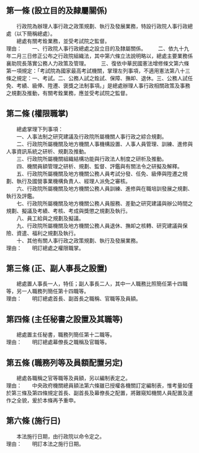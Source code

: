 第一條 (設立目的及隸屬關係)
---------------------------
　　行政院為辦理人事行政之政策規劃、執行及發展業務，特設行政院人事行政總處（以下簡稱總處）。  
　　總處有關考銓業務，並受考試院之監督。  
理由：　　一、行政院人事行政總處之設立目的及隸屬關係。
　　二、依九十九年二月三日修正公布之行政院組織法，其中第六條立法說明略以，總處主要業務係襄助院長落實公務人力政策及管理。
　　三、復依中華民國憲法增修條文第六條第一項規定：「考試院為國家最高考試機關，掌理左列事項，不適用憲法第八十三條之規定：一、考試。二、公務人試之銓試、保障、撫卹、退休。三、公務人試任免、考績、級俸、陞遷、褒獎之法制事項。」是總處辦理人事行政相關政策及事務之規劃及推動，有關考銓業務，應並受考試院之監督。

第二條 (權限職掌)
-----------------
　　總處掌理下列事項：  
　　一、人事法制之研究建議及行政院所屬機關人事行政之綜合規劃。  
　　二、行政院所屬機關及地方機關人事機構設置、人事人員管理、訓練、進修與人事資訊系統之研析、規劃及推動。  
　　三、行政院所屬機關組織結構功能與行政法人制度之研析及推動。  
　　四、機關員額管理之研析、規劃、監督、評鑑與有關法令之研擬及解釋。  
　　五、行政院所屬機關及地方機關公務人員考試分發、任免、級俸與陞遷之規劃、執行及國營事業機構負責人、經理人派免之審核。  
　　六、行政院所屬機關及地方機關公務人員訓練、進修與在職培訓發展之規劃、執行及評鑑。  
　　七、行政院所屬機關及地方機關公務人員服務、差勤之研究建議與辦公時間之規劃、擬議及考績、考核、考成與獎懲之規劃及執行。  
　　八、員工給與之規劃及擬議。  
　　九、行政院所屬機關及地方機關公務人員退休、撫卹之核轉、研究建議與保險、資遣、福利之規劃及執行。  
　　十、其他有關人事行政之政策規劃、執行及發展業務。  
理由：　　明訂總處之權限職掌。

第三條 (正、副人事長之設置)
---------------------------
　　總處置人事長一人，特任；副人事長二人，其中一人職務比照簡任第十四職等，另一人職務列簡任第十四職等。  
理由：　　明訂總處首長、副首長之職稱、官職等及員額。

第四條 (主任秘書之設置及其職等)
-------------------------------
　　總處置主任秘書，職務列簡任第十二職等。  
理由：　　明訂總處幕僚長之職稱及官職等。

第五條 (職務列等及員額配置另定)
-------------------------------
　　總處各職稱之官等職等及員額，另以編制表定之。  
理由：　　中央政府機關總員額法第六條雖已授權各機關訂定編制表，惟考量如僅於第三條及第四條規定首長、副首長及幕僚長之配置，將難窺知機關人員配置及運作之全貌，爰於本條再予重申。

第六條 (施行日)
---------------
　　本法施行日期，由行政院以命令定之。  
理由：　　明訂本法之施行日期。